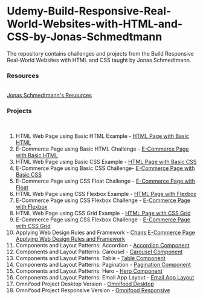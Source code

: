 # Udemy-Build-Responsive-Real-World-Websites-with-HTML-and-CSS-by-Jonas-Schmedtmann
The repository contains challenges and projects from the Build Responsive Real-World Websites with HTML and CSS taught by Jonas Schmedtmann.

### Resources
<br>
<a href="https://codingheroes.io/resources/">Jonas Schmedtmann's Resources</a>

### Projects
<br>

<ol>
 <li> HTML Web Page using Basic HTML Example -  <a href="https://sclauguico.github.io/html-page-basic-html/ "target="_blank">HTML Page with Basic HTML</a>
 <li> E-Commerce Page using Basic HTML Challenge - <a href="https://sclauguico.github.io/ecommerce-converse-basic-html-css/" target="_blank">E-Commerce Page with Basic HTML</a>
 <li> HTML Web Page using Basic CSS Example - <a href="https://sclauguico.github.io/html-page-basic-css?/" target="_blank">HTML Page with Basic CSS</a>
 <li> E-Commerce Page using Basic CSS Challenge- <a href="https://sclauguico.github.io/e-commerce-page-basic-css/" target="_blank">E-Commerce Page with Basic CSS</a> 
 <li> E-Commerce Page using CSS Float Challenge - <a href="https://sclauguico.github.io/e-commerce-CSS-float/" target="_blank">E-Commerce Page with Float</a>
 <li> HTML Web Page using CSS Flexbox Example - <a href="https://sclauguico.github.io/html-page-flexbox/">HTML Page with Flexbox</a>
 <li> E-Commerce Page using CSS Flexbox Challenge - <a href="https://sclauguico.github.io/e-commerce-css-flexbox/">E-Commerce Page with Flexbox</a>
 <li> HTML Web Page using CSS Grid Example - <a href="https://sclauguico.github.io/html-page-grid/?">HTML Page with CSS Grid</a>
 <li> E-Commerce Page using CSS Flexbox Challenge - <a href="https://sclauguico.github.io/e-commerce-css-grid/">E-Commerce Page with CSS Grid</a>
 <li> Applying Web Design Rules and Framework - <a href="https://sclauguico.github.io/chairs-e-commerce-web-design-rules-framework/">Chairs E-Commerce Page Applying Web Design Rules and Framework</a>
 <li> Components and Layout Patterns: Accordion - <a href="https://sclauguico.github.io/accordion-component/">Accordion Component</a>
 <li> Components and Layout Patterns: Carousel - <a href="https://sclauguico.github.io/carousel-component/">Carousel Component</a>
 <li> Components and Layout Patterns: Table - <a href="https://sclauguico.github.io/table-component/">Table Component</a>
 <li> Components and Layout Patterns: Pagination - <a href="https://sclauguico.github.io/pagination-component/">Pagination Component</a>
 <li> Components and Layout Patterns: Hero - <a href="https://sclauguico.github.io/hero-component/">Hero Component</a>
 <li> Components and Layout Patterns: Email App Layout - <a href="https://sclauguico.github.io/mail-app-layout/">Email App Layout</a>
 <li> Omnifood Project Desktop Version - <a href="https://sclauguico.github.io/omnifood-project-desktop/">Omnifood Desktop</a>
 <li> Omnifood Project Responsive Version - <a href="https://sclauguico.github.io/omnifood-project-responsive/">Omnifood Responsive</a>
</ol>
